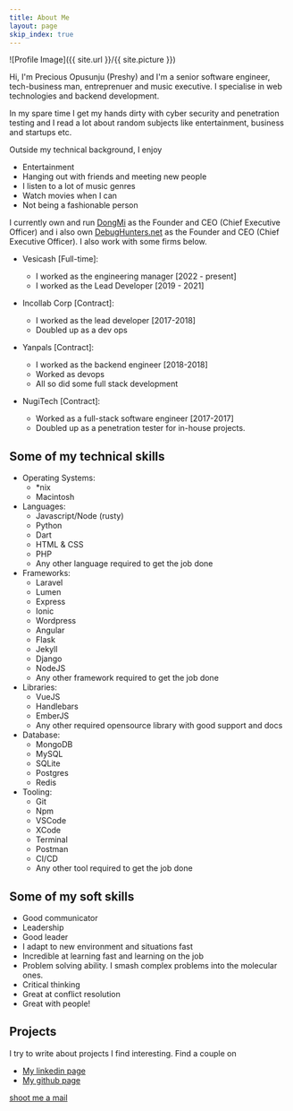 ```yaml
---
title: About Me
layout: page
skip_index: true
---
```

![Profile Image]({{ site.url }}/{{ site.picture }})

Hi, I'm Precious Opusunju (Preshy) and I'm a senior software engineer, tech-business man, entreprenuer and music executive. I specialise in web technologies and backend development. 

In my spare time I get my hands dirty with cyber security and penetration testing 
and I read a lot about random subjects like entertainment, business and startups etc.  

Outside my technical background, I enjoy
- Entertainment
- Hanging out with friends and meeting new people
- I listen to a lot of music genres
- Watch movies when I can
- Not being a fashionable person

I currently own and run [DongMi](https://dongmi.shop) as the Founder and CEO (Chief Executive Officer) and i also own [DebugHunters.net](https://debughunters.net) as the Founder and CEO (Chief Executive Officer). I also work with some firms below.

- Vesicash [Full-time]:
	- I worked as the engineering manager [2022 - present]
	- I worked as the Lead Developer [2019 - 2021]

- Incollab Corp [Contract]:
	- I worked as the lead developer [2017-2018]
	- Doubled up as a dev ops

- Yanpals [Contract]:
	- I worked as the backend engineer [2018-2018]
	- Worked as devops
	- All so did some full stack development

- NugiTech [Contract]:
	- Worked as a full-stack software engineer [2017-2017]
	- Doubled up as a penetration tester for in-house projects.

## Some of my technical skills
- Operating Systems:
	- *nix
	- Macintosh
- Languages:
	- Javascript/Node (rusty)
	- Python
	- Dart
	- HTML & CSS
	- PHP
	- Any other language required to get the job done
- Frameworks:
	- Laravel
	- Lumen
	- Express
	- Ionic
	- Wordpress
	- Angular
	- Flask
	- Jekyll
	- Django
	- NodeJS
	- Any other framework required to get the job done
- Libraries:
	- VueJS
	- Handlebars
	- EmberJS
	- Any other required opensource library with good support and docs
- Database:
	- MongoDB
	- MySQL
	- SQLite
	- Postgres
	- Redis
- Tooling:
	- Git
	- Npm
	- VSCode
	- XCode
	- Terminal
	- Postman
	- CI/CD
	- Any other tool required to get the job done

## Some of my soft skills
- Good communicator
- Leadership
- Good leader
- I adapt to new environment and situations fast
- Incredible at learning fast and learning on the job
- Problem solving ability. I smash complex problems into the molecular ones.
- Critical thinking
- Great at conflict resolution
- Great with people!

## Projects
I try to write about projects I find interesting. Find a couple on
- [My linkedin page](https://linkedin.com/in/masterpreshy)  
- [My github page](https://github.com/Preshy)  

[shoot me a mail](mailto:masterpreshy1@gmail.com)
